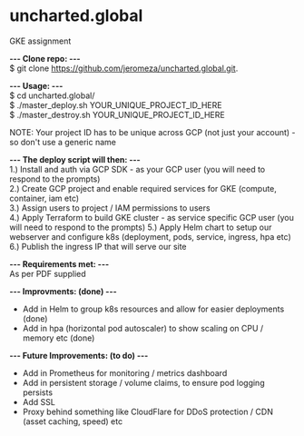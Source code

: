 # uncharted.global
GKE assignment

**--- Clone repo: ---**  
$ git clone https://github.com/jeromeza/uncharted.global.git. 
  
**--- Usage: ---**       
$ cd uncharted.global/   
$ ./master_deploy.sh YOUR_UNIQUE_PROJECT_ID_HERE   
$ ./master_destroy.sh YOUR_UNIQUE_PROJECT_ID_HERE   
  
NOTE: Your project ID has to be unique across GCP (not just your account) - so don't use a generic name  
  
**--- The deploy script will then: ---**      
1.) Install and auth via GCP SDK - as your GCP user (you will need to respond to the prompts)  
2.) Create GCP project and enable required services for GKE (compute, container, iam etc)  
3.) Assign users to project / IAM permissions to users   
4.) Apply Terraform to build GKE cluster - as service specific GCP user (you will need to respond to the prompts)
5.) Apply Helm chart to setup our webserver and configure k8s (deployment, pods, service, ingress, hpa etc)  
6.) Publish the ingress IP that will serve our site  

**--- Requirements met: ---**     
As per PDF supplied

**--- Improvments: (done) ---**       
- Add in Helm to group k8s resources and allow for easier deployments (done)
- Add in hpa (horizontal pod autoscaler) to show scaling on CPU / memory etc (done)

**--- Future Improvements: (to do) ---**    
- Add in Prometheus for monitoring / metrics dashboard
- Add in persistent storage / volume claims, to ensure pod logging persists
- Add SSL
- Proxy behind something like CloudFlare for DDoS protection / CDN (asset caching, speed) etc
